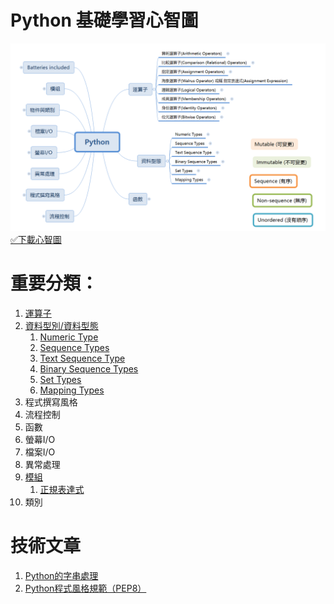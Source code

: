 # Python 基礎學習心智圖
![image](images/python_mind_map.png)
[✅下載心智圖](materials/python.xmind)

# 重要分類：
1. [運算子](materials/operator.md)
1. [資料型別/資料型態](materials/type.md)
    1. [Numeric Type](materials/type_numerical.md)
    1. [Sequence Types](materials/type_sequence.md)
    1. [Text Sequence Type](materials/type_text_sequence.md)
    1. [Binary Sequence Types](materials/type_binary_sequence.md)
    1. [Set Types](materials/type_set.md)
    1. [Mapping Types](materials/type_mapping.md)
1. 程式撰寫風格
1. 流程控制
1. 函數
1. 螢幕I/O
1. 檔案I/O
1. 異常處理
1. [模組](materials/module.md)
    1. [正規表達式](materials/module_re.md)
1. 類別



# 技術文章
1. [Python的字串處理](article/001_string.md)
2. [Python程式風格規範（PEP8）](article/002_PEP8.md)
